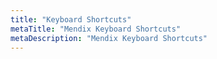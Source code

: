 ```yaml
---
title: "Keyboard Shortcuts"
metaTitle: "Mendix Keyboard Shortcuts"
metaDescription: "Mendix Keyboard Shortcuts"
---
```



